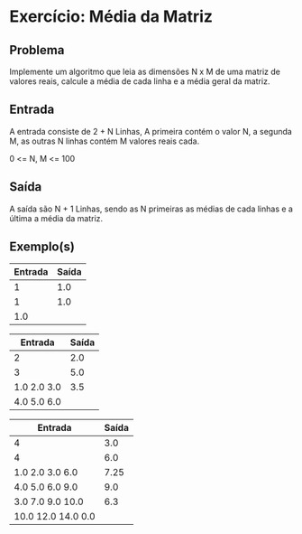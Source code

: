 Exercício: Média da Matriz
==========================


Problema
--------

Implemente um algoritmo que leia as dimensões N x M de uma matriz de valores reais, calcule a média de cada linha e a média geral da matriz.



Entrada
-------

A entrada consiste de 2 + N Linhas, A primeira contém o valor N, a segunda M, as outras N linhas contém M valores reais cada.

 0 <= N, M <= 100
 

Saída
-----

A saída são N + 1 Linhas, sendo as N primeiras as médias de cada linhas e a última a média da matriz.


Exemplo(s)
----------

| Entrada | Saída |
|---------|-------|
| 1       | 1.0   |
| 1       | 1.0   |
| 1.0     |       |

| Entrada     | Saída  |
|-------------|--------|
| 2           | 2.0    |
| 3           | 5.0    |
| 1.0 2.0 3.0 | 3.5    |
| 4.0 5.0 6.0 |        |

| Entrada            | Saída  |
|--------------------|--------|
| 4                  | 3.0    |
| 4                  | 6.0    |
| 1.0 2.0 3.0 6.0    | 7.25   |
| 4.0 5.0 6.0 9.0    | 9.0    |
| 3.0 7.0 9.0 10.0   | 6.3    |
| 10.0 12.0 14.0 0.0 |        |
